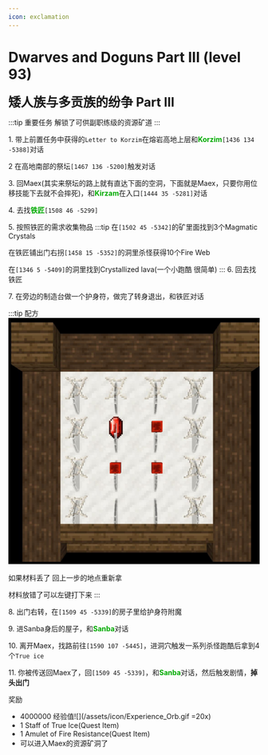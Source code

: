 ```yaml
---
icon: exclamation
---
```

# Dwarves and Doguns Part III (level 93)

<span style="font-size: 25px;">**矮人族与多贡族的纷争 Part III**</span>

:::tip 重要任务
解锁了可供副职练级的资源矿道
:::

<span class="stage-index">1.</span> 带上前置任务中获得的`Letter to Korzim`在熔岩高地上层和<font color=00AA00>**Korzim**</font>`[1436 134 -5388]`对话

<span class="stage-index">2 </span> 在高地南部的祭坛`[1467 136 -5200]`触发对话

<span class="stage-index">3.</span> 回Maex(其实来祭坛的路上就有直达下面的空洞，下面就是Maex，只要你用位移技能下去就不会摔死)，和<font color=00AA00>**Kirzam**</font>在入口`[1444 35 -5281]`对话

<span class="stage-index">4.</span> 去找<font color=00AA00>**铁匠**</font>`[1508 46 -5299]`

<span class="stage-index">5.</span> 按照铁匠的需求收集物品
:::tip
在`[1502 45 -5342]`的矿里面找到3个Magmatic Crystals

在铁匠铺出门右拐`[1458 15 -5352]`的洞里杀怪获得10个Fire Web

在`[1346 5 -5409]`的洞里找到Crystallized lava(一个小跑酷 很简单)
:::
<span class="stage-index">6.</span> 回去找铁匠

<span class="stage-index">7.</span> 在旁边的制造台做一个护身符，做完了转身退出，和铁匠对话

:::tip 配方
![](/assets/img/lvl94-1.jpg)

如果材料丢了 回上一步的地点重新拿

材料放错了可以左键打下来
:::


<span class="stage-index">8.</span> 出门右转，在`[1509 45 -5339]`的房子里给护身符附魔

<span class="stage-index">9.</span> 进Sanba身后的屋子，和<font color=00AA00>**Sanba**</font>对话

<span class="stage-index">10.</span> 离开Maex，找路前往`[1590 107 -5445]`，进洞穴触发一系列杀怪跑酷后拿到4个`True ice`

<span class="stage-index">11.</span> 你被传送回Maex了，回`[1509 45 -5339]`，和<font color=00AA00>**Sanba**</font>对话，然后触发剧情，**掉头出门**

奖励
+ 4000000 经验值![](/assets/icon/Experience_Orb.gif =20x)
+ 1 Staff of True Ice(Quest Item)
+ 1 Amulet of Fire Resistance(Quest Item)
+ 可以进入Maex的资源矿洞了